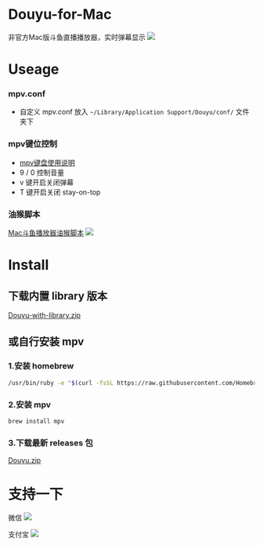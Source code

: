 # Douyu-for-Mac
非官方Mac版斗鱼直播播放器，实时弹幕显示
![](http://ww2.sinaimg.cn/large/0060lm7Tly1fjsi5xj9czj30qo0g8dpt.jpg)
# Useage
### mpv.conf
- 自定义 mpv.conf 放入 `~/Library/Application Support/Douyu/conf/` 文件夹下
### mpv键位控制
- [mpv键盘使用说明](https://mpv.io/manual/master/#keyboard-control)  
- 9 / 0 控制音量
- v 键开启关闭弹幕
- T 键开启关闭 stay-on-top

### 油猴脚本
[Mac斗鱼播放器油猴脚本](https://greasyfork.org/zh-CN/scripts/36608-mac斗鱼播放器)
![](http://ww2.sinaimg.cn/large/0060lm7Tly1fmsubfqgvtj30mv07kgmz.jpg)

# Install
## 下载内置 library 版本
[Douyu-with-library.zip](https://github.com/Grayon/Douyu-for-Mac/releases)
## 或自行安装 mpv
### 1.安装 homebrew 
```bash
/usr/bin/ruby -e "$(curl -fsSL https://raw.githubusercontent.com/Homebrew/install/master/install)"; 
```
### 2.安装 mpv 
```bash
brew install mpv
```
### 3.下载最新 releases 包
[Douyu.zip](https://github.com/Grayon/Douyu-for-Mac/releases)
# 支持一下

微信
![](http://ww1.sinaimg.cn/large/0060lm7Tly1fmsttwyxkij30jv0jy417.jpg)

支付宝
![](http://ww4.sinaimg.cn/large/0060lm7Tly1fmsttwxkmcj30dm0dbmyy.jpg)


